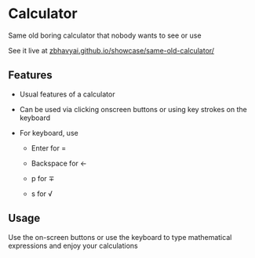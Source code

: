 # Calculator

Same old boring calculator that nobody wants to see or use 

See it live at [zbhavyai.github.io/showcase/same-old-calculator/](https://zbhavyai.github.io/showcase/same-old-calculator/)



## Features

+ Usual features of a calculator

+ Can be used via clicking onscreen buttons or using key strokes on the keyboard

+ For keyboard, use

	+ Enter for =

	+ Backspace for &larr;

	+ p for &#8723;

	+ s for &#8730;



## Usage

Use the on-screen buttons or use the keyboard to type mathematical expressions and enjoy your calculations
